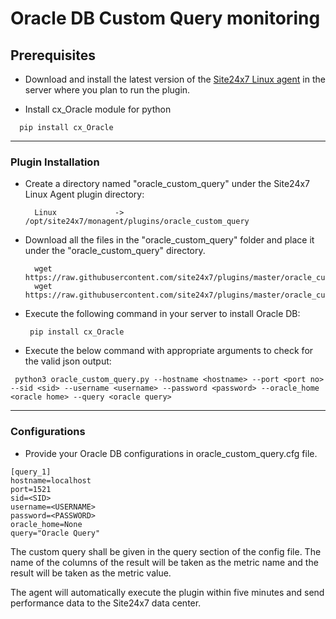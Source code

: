 # Oracle DB Custom Query monitoring

                                                                                       
## Prerequisites

- Download and install the latest version of the [Site24x7 Linux agent](https://www.site24x7.com/app/client#/admin/inventory/add-monitor) in the server where you plan to run the plugin. 

- Install cx_Oracle module for python
```
  pip install cx_Oracle
```
---



### Plugin Installation  

- Create a directory named "oracle_custom_query" under the Site24x7 Linux Agent plugin directory: 

		Linux             ->   /opt/site24x7/monagent/plugins/oracle_custom_query
      
- Download all the files in the "oracle_custom_query" folder and place it under the "oracle_custom_query" directory.

		wget https://raw.githubusercontent.com/site24x7/plugins/master/oracle_custom_query/oracle_custom_query.py
		wget https://raw.githubusercontent.com/site24x7/plugins/master/oracle_custom_query/oracle_custom_query.py

- Execute the following command in your server to install Oracle DB: 
  ```
   pip install cx_Oracle
  ```
- Execute the below command with appropriate arguments to check for the valid json output:
```
 python3 oracle_custom_query.py --hostname <hostname> --port <port no> --sid <sid> --username <username> --password <password> --oracle_home <oracle home> --query <oracle query>
 ```


---

### Configurations

- Provide your Oracle DB configurations in oracle_custom_query.cfg file.

```
[query_1]
hostname=localhost
port=1521
sid=<SID>
username=<USERNAME>
password=<PASSWORD>
oracle_home=None
query="Oracle Query"
```	

The custom query shall be given in the query section of the config file. The name of the columns of the result will be taken as the metric name and the result will be taken as the metric value.


The agent will automatically execute the plugin within five minutes and send performance data to the Site24x7 data center.



